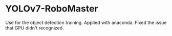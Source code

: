 # YOLOv7-RoboMaster
Use for the object detection training. Applied with anaconda. Fixed the issue that GPU didn't recognized.
